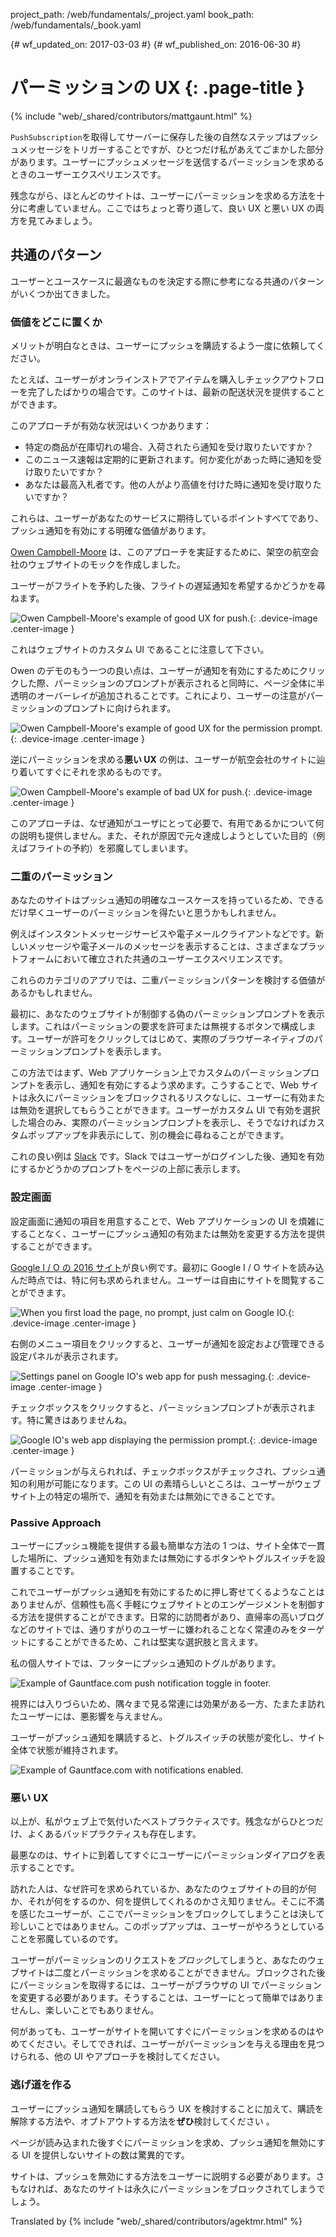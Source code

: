 project_path: /web/fundamentals/_project.yaml
book_path: /web/fundamentals/_book.yaml

{# wf_updated_on: 2017-03-03 #}
{# wf_published_on: 2016-06-30 #}

# パーミッションの UX {: .page-title }

{% include "web/_shared/contributors/mattgaunt.html" %}

`PushSubscription`を取得してサーバーに保存した後の自然なステップはプッシュメッセージをトリガーすることですが、ひとつだけ私があえてごまかした部分があります。ユーザーにプッシュメッセージを送信するパーミッションを求めるときのユーザーエクスペリエンスです。

残念ながら、ほとんどのサイトは、ユーザーにパーミッションを求める方法を十分に考慮していません。ここではちょっと寄り道して、良い UX と悪い UX の両方を見てみましょう。

## 共通のパターン

ユーザーとユースケースに最適なものを決定する際に参考になる共通のパターンがいくつか出てきました。

### 価値をどこに置くか

メリットが明白なときは、ユーザーにプッシュを購読するよう一度に依頼してください。

たとえば、ユーザーがオンラインストアでアイテムを購入しチェックアウトフローを完了したばかりの場合です。このサイトは、最新の配送状況を提供することができます。

このアプローチが有効な状況はいくつかあります：

- 特定の商品が在庫切れの場合、入荷されたら通知を受け取りたいですか？
- このニュース速報は定期的に更新されます。何か変化があった時に通知を受け取りたいですか？
- あなたは最高入札者です。他の人がより高値を付けた時に通知を受け取りたいですか？

これらは、ユーザーがあなたのサービスに期待しているポイントすべてであり、プッシュ通知を有効にする明確な価値があります。

[Owen Campbell-Moore](https://twitter.com/owencm) は、このアプローチを実証するために、架空の航空会社のウェブサイトのモックを作成しました。

ユーザーがフライトを予約した後、フライトの遅延通知を希望するかどうかを尋ねます。

![Owen Campbell-Moore's example of good UX for push.](./images/ux-examples/owen/owen-good-example.png){: .device-image .center-image }

これはウェブサイトのカスタム UI であることに注意して下さい。

Owen のデモのもう一つの良い点は、ユーザーが通知を有効にするためにクリックした際、パーミッションのプロンプトが表示されると同時に、ページ全体に半透明のオーバーレイが追加されることです。これにより、ユーザーの注意がパーミッションのプロンプトに向けられます。

![Owen Campbell-Moore's example of good UX for the permission prompt.](./images/ux-examples/owen/owen-permission-prompt.png){: .device-image .center-image }

逆にパーミッションを求める**悪い UX** の例は、ユーザーが航空会社のサイトに辿り着いてすぐにそれを求めるものです。

![Owen Campbell-Moore's example of bad UX for push.](./images/ux-examples/owen/owen-bad-ux.png){: .device-image .center-image }

このアプローチは、なぜ通知がユーザにとって必要で、有用であるかについて何の説明も提供しません。また、それが原因で元々達成しようとしていた目的（例えばフライトの予約）を邪魔してしまいます。

### 二重のパーミッション

あなたのサイトはプッシュ通知の明確なユースケースを持っているため、できるだけ早くユーザーのパーミッションを得たいと思うかもしれません。

例えばインスタントメッセージサービスや電子メールクライアントなどです。新しいメッセージや電子メールのメッセージを表示することは、さまざまなプラットフォームにおいて確立された共通のユーザーエクスペリエンスです。

これらのカテゴリのアプリでは、二重パーミッションパターンを検討する価値があるかもしれません。

最初に、あなたのウェブサイトが制御する偽のパーミッションプロンプトを表示します。これはパーミッションの要求を許可または無視するボタンで構成します。ユーザーが許可をクリックしてはじめて、実際のブラウザーネイティブのパーミッションプロンプトを表示します。

この方法ではまず、Web アプリケーション上でカスタムのパーミッションプロンプトを表示し、通知を有効にするよう求めます。こうすることで、Web サイトは永久にパーミッションをブロックされるリスクなしに、ユーザーに有効または無効を選択してもらうことができます。ユーザーがカスタム UI で有効を選択した場合のみ、実際のパーミッションプロンプトを表示し、そうでなければカスタムポップアップを非表示にして、別の機会に尋ねることができます。

これの良い例は [Slack](https://slack.com/) です。Slack ではユーザーがログインした後、通知を有効にするかどうかのプロンプ​​トをページの上部に表示します。

### 設定画面

設定画面に通知の項目を用意することで、Web アプリケーションの UI を煩雑にすることなく、ユーザーにプッシュ通知の有効または無効を変更する方法を提供することができます。

[Google I / O の 2016 サイト](https://events.google.com/io2016/)が良い例です。最初に Google I / O
 サイトを読み込んだ時点では、特に何も求められません。ユーザーは自由にサイトを閲覧することができます。

![When you first load the page, no prompt, just calm on Google IO.](./images/ux-examples/google-io/google-io-first-load.png){: .device-image .center-image }

右側のメニュー項目をクリックすると、ユーザーが通知を設定および管理できる設定パネルが表示されます。

![Settings panel on Google IO's web app for push messaging.](./images/ux-examples/google-io/google-io-settings-panel.png){: .device-image .center-image }

チェックボックスをクリックすると、パーミッションプロンプトが表示されます。特に驚きはありませんね。

![Google IO's web app displaying the permission prompt.](./images/ux-examples/google-io/google-io-permission-prompt.png){: .device-image .center-image }

パーミッションが与えられれば、チェックボックスがチェックされ、プッシュ通知の利用が可能になります。この UI の素晴らしいところは、ユーザーがウェブサイト上の特定の場所で、通知を有効または無効にできることです。

### Passive Approach

ユーザーにプッシュ機能を提供する最も簡単な方法の 1 つは、サイト全体で一貫した場所に、プッシュ通知を有効または無効にするボタンやトグルスイッチを設置することです。

これでユーザーがプッシュ通知を有効にするために押し寄せてくるようなことはありませんが、信頼性も高く手軽にウェブサイトとのエンゲージメントを制御する方法を提供することができます。日常的に訪問者があり、直帰率の高いブログなどのサイトでは、通りすがりのユーザーに嫌われることなく常連のみをターゲットにすることができるため、これは堅実な選択肢と言えます。

私の個人サイトでは、フッターにプッシュ通知のトグルがあります。

![Example of Gauntface.com push notification toggle in
footer.](./images/ux-examples/gauntface/gauntface-intro.png)

視界には入りづらいため、隅々まで見る常連には効果がある一方、たまたま訪れたユーザーには、悪影響を与えません。

ユーザーがプッシュ通知を購読すると、トグルスイッチの状態が変化し、サイト全体で状態が維持されます。

![Example of Gauntface.com with notifications
enabled.](./images/ux-examples/gauntface/gauntface-enabled.png)

### 悪い UX

以上が、私がウェブ上で気付いたベストプラクティスです。残念ながらひとつだけ、よくあるバッドプラクティスも存在します。

最悪なのは、サイトに到着してすぐにユーザーにパーミッションダイアログを表示することです。

訪れた人は、なぜ許可を求められているか、あなたのウェブサイトの目的が何か、それが何をするのか、何を提供してくれるのかさえ知りません。そこに不満を感じたユーザーが、ここでパーミッションをブロックしてしまうことは決して珍しいことではありません。このポップアップは、ユーザーがやろうとしていることを邪魔しているのです。

ユーザーがパーミッションのリクエストを*ブロック*してしまうと、あなたのウェブサイトは二度とパーミッションを求めることができません。ブロックされた後にパーミッションを取得するには、ユーザーがブラウザの UI でパーミッションを変更する必要があります。そうすることは、ユーザーにとって簡単ではありませんし、楽しいことでもありません。

何があっても、ユーザーがサイトを開いてすぐにパーミッションを求めるのはやめてください。そしてできれば、ユーザーがパーミッションを与える理由を見つけられる、他の UI やアプローチを検討してください。

### 逃げ道を作る

ユーザーにプッシュ通知を購読してもらう UX を検討することに加えて、購読を解除する方法や、オプトアウトする方法を**ぜひ**検討してください 。

ページが読み込まれた後すぐにパーミッションを求め、プッシュ通知を無効にする UI を提供しないサイトの数は驚異的です。

サイトは、プッシュを無効にする方法をユーザーに説明する必要があります。さもなければ、あなたのサイトは永久にパーミッションをブロックされてしまうでしょう。

Translated by {% include "web/_shared/contributors/agektmr.html" %}
